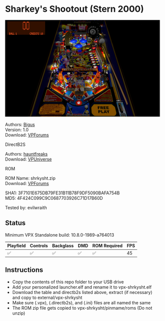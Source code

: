 # Sharkey's Shootout (Stern 2000)

![Table Preview](../../images/vpx-shrkysht.jpg)

Authors: [Bigus](https://www.vpforums.org/index.php?showuser=107629)  
Version: 1.0  
Download: [VPForums](https://www.vpforums.org/index.php?app=downloads&showfile=18616)

DirectB2S

Authors: [hauntfreaks](https://vpuniverse.com/profile/5216-hauntfreaks/)  
Download: [VPUniverse](https://vpuniverse.com/files/file/17147-sharkeys-shootout-stern-2000-b2s-with-full-dmd/)

ROM

ROM Name: shrkysht.zip  
Download: [VPForums](https://www.vpforums.org/index.php?app=downloads&showfile=1105)  

SHA1: 3F7101E675DB79FE31B11B78F9DF5090BAFA754B  
MD5:  4F424C099C9C0687703926C71D17B60D 

Tested by: evilwraith

## Status 

Minimum VPX Standalone build: 10.8.0-1989-a764013

| Playfield | Controls | Backglass | DMD | ROM Required | FPS | 
|-----------|----------|-----------|-----|--------------|-----|
| :white_check_mark: | :white_check_mark: | :white_check_mark: | :white_check_mark: | :white_check_mark: | 45 |

## Instructions

- Copy the contents of this repo folder to your USB drive
- Add your personalized launcher.elf and rename it to vpx-shrkysht.elf
- Download the table and directb2s listed above, extract (if necessary) and copy to external/vpx-shrkysht
- Make sure (.vpx), (.directb2s), and (.ini) files are all named the same
- The ROM zip file gets copied to vpx-shrkysht/pinmame/roms (Do not unzip)

